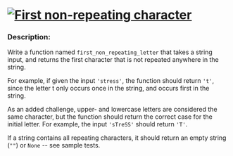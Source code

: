# [![First non-repeating character](https://www.codewars.com/kata/52bc74d4ac05d0945d00054e)](https://www.codewars.com/kata/52bc74d4ac05d0945d00054e)

### Description:

Write a function named `first_non_repeating_letter` that takes a string input, and returns the first character that is not repeated anywhere in the string.

For example, if given the input `'stress'`, the function should return `'t'`, since the letter t only occurs once in the string, and occurs first in the string.

As an added challenge, upper- and lowercase letters are considered the same character, but the function should return the correct case for the initial letter. For example, the input `'sTreSS'` should return `'T'`.

If a string contains all repeating characters, it should return an empty string (`""`) or `None` -- see sample tests.

